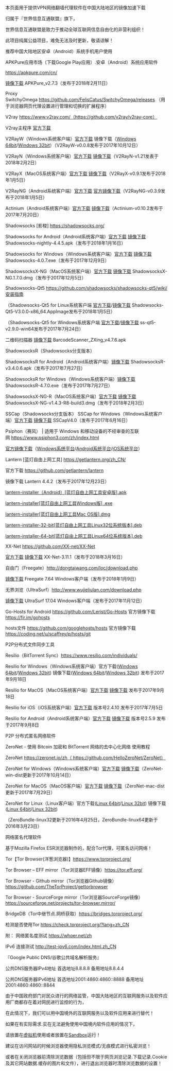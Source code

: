 本页面用于提供VPN网络翻墙代理软件在中国大陆地区的镜像加速下载

归属于『世界信息互通联盟』旗下，

世界信息互通联盟是致力于推动全球互联网信息自由化的非营利组织！

此项目纯属公益项目，难免无法及时更新，敬请谅解！


推荐中国大陆地区安卓（Android）系统手机用户使用

APKPure应用市场（下载Google Play应用）.安卓（Android）系统应用软件

https://apkpure.com/cn/

[镜像下载](https://coding.net/u/Download-Mirrors/p/APKPure/git/raw/master/APKPure_v2.7.3.apk) APKPure_v2.7.3（发布于2018年2月11日）


Proxy SwitchyOmega https://github.com/FelisCatus/SwitchyOmega/releases
（用于浏览器网页代理设置进行管理和切换的扩展程序）


V2ray https://www.v2ray.com/（https://github.com/v2ray/v2ray-core）

V2ray主程序 [官方下载](https://github.com/v2ray/v2ray-core/releases)

V2RayW（Windows系统客户端）[官方下载](https://github.com/Cenmrev/V2RayW/releases) 镜像下载（[Windows 64bit](https://coding.net/u/Download-Mirrors/p/V2Ray/git/raw/master/v2rayW-v0.0.8-v2ray-v3.6-windows-64.zip)/[Windows 32bit](https://coding.net/u/Download-Mirrors/p/V2Ray/git/raw/master/v2rayW-v0.0.8-v2ray-v3.6-windows-32.zip)）（V2RayW-v0.0.8发布于2017年10月12日）

V2RayN（Windows系统客户端）[官方下载](https://github.com/2dust/v2rayN/releases) [镜像下载](https://coding.net/u/Download-Mirrors/p/V2Ray/git/raw/master/V2RayN-v1.21.exe)（V2RayN-v1.21发表于2018年2月2日）

V2RayX（MacOS系统客户端）[官方下载](https://github.com/Cenmrev/V2RayX/releases) [镜像下载](https://coding.net/u/Download-Mirrors/p/V2Ray/git/raw/master/V2RayX-v0.9.1.zip)（V2RayX-v0.9.1发布于2018年1月5日）

V2RayNG（Android系统客户端）[官方下载](https://github.com/2dust/v2rayNG/releases) [官方镜像下载](https://github.com/2dust/v2rayNG/releases/download/0.3.9/app-universal-release.apk)（V2RayNG-v0.3.9发布于2018年1月5日）

Actinium（Android系统客户端）[官方下载](https://github.com/V2Ray-Android/Actinium/releases) [镜像下载](https://coding.net/u/Download-Mirrors/p/V2Ray/git/raw/master/Actinium-v0.10.2.apk)（Actinium-v0.10.2发布于2017年7月20日）



Shadowsocks [影梭] https://shadowsocks.org/


Shadowsocks for Android（Android系统客户端）[官方下载](https://github.com/shadowsocks/shadowsocks-android/releases) [镜像下载](https://coding.net/u/Download-Mirrors/p/SS-SSR/git/raw/master/shadowsocks-nightly-4.4.5.apk) Shadowsocks-nightly-4.4.5.apk（发布于2018年1月16日）

Shadowsocks for Windows（Windows系统客户端）[官方下载](https://github.com/shadowsocks/shadowsocks-windows/releases) [镜像下载](https://coding.net/u/Download-Mirrors/p/SS-SSR/git/raw/master/Shadowsocks-4.0.7.zip) Shadowsocks-4.0.7.exe（发布于2017年12月9日）

ShadowsocksX-NG（MacOS系统客户端）[官方下载](https://github.com/shadowsocks/ShadowsocksX-NG/releases/) [镜像下载](https://coding.net/u/Download-Mirrors/p/SS-SSR/git/raw/master/ShadowsocksX-NG.1.7.0.zip) ShadowsocksX-NG.1.7.0.dmg（发布于2017年12月5日）

Shadowsocks-Qt5 https://github.com/shadowsocks/shadowsocks-qt5/wiki/安装指南

（Shadowsocks-Qt5 for Linux系统客户端 [官方下载](https://github.com/shadowsocks/shadowsocks-qt5/releases/download/v3.0.0/Shadowsocks-Qt5-3.0.0-x86_64.AppImage)/[镜像下载](https://coding.net/u/Download-Mirrors/p/SS-SSR/git/raw/master/Shadowsocks-Qt5-3.0.0-x86_64.AppImage) Shadowsocks-Qt5-V3.0.0-x86_64.AppImage发布于2018年1月5日）

（Shadowsocks-Qt5 for Windows系统客户端 [官方下载](https://github.com/shadowsocks/shadowsocks-qt5/releases/download/v2.9.0/ss-qt5-v2.9.0-win64.7z)/[镜像下载](https://coding.net/u/Download-Mirrors/p/SS-SSR/git/raw/master/ss-qt5-v2.9.0-win64.7z) ss-qt5-v2.9.0-win64发布于2017年7月24日）

二维码扫描器 [镜像下载](https://coding.net/u/Download-Mirrors/p/Backups/git/raw/master/BarcodeScanner_ZXing_v4.7.6.apk) BarcodeScanner_ZXing_v4.7.6.apk

ShadowsocksR（Shadowsocks分支版本）

ShadowsocksR for Android（Android系统客户端）[镜像下载](https://coding.net/u/Download-Mirrors/p/SS-SSR/git/raw/master/ShadowsocksR-v3.4.0.6.apk) ShadowsocksR-v3.4.0.6.apk（发布于2017年7月27日）

ShadowsocksR for Windows（Windows系统客户端）[镜像下载](https://coding.net/u/Download-Mirrors/p/SS-SSR/git/raw/master/ShadowsocksR-4.7.0.7z)ShadowsocksR-4.7.0.exe（发布于2017年7月27日）

ShadowsocksX-NG-R（MacOS系统客户端）[官方下载](https://github.com/qinyuhang/ShadowsocksX-NG-R/releases) [镜像下载](https://coding.net/u/Download-Mirrors/p/SS-SSR/git/raw/master/ShadowsocksX-NG-v1.4.3-R8-build3.dmg) ShadowsocksX-NG-v1.4.3-R8-build3.dmg（发布于2018年2月3日）

SSCap（Shadowsocks分支版本）
SSCap for Windows（Windows系统客户端）[官方下载](https://sourceforge.net/projects/sscap/) [镜像下载](https://coding.net/u/Download-Mirrors/p/SS-SSR/git/raw/master/SSCapV4.0.rar) SSCapV4.0（发布于2017年6月16日）

Psiphon（赛风） | 适用于 Windows 和移动设备的不经审查的互联网 https://www.psiphon3.com/zh/index.html 

[官方镜像下载](https://s3.amazonaws.com/psiphon/web/mjr4-p23r-puwl/zh/download.html)（[Windows系统平台](https://s3.amazonaws.com/psiphon/web/mjr4-p23r-puwl/psiphon3.exe)/[Android系统平台](https://s3.amazonaws.com/psiphon/web/mjr4-p23r-puwl/PsiphonAndroid.apk)/[iOS系统平台](https://itunes.apple.com/us/app/psiphon-browser/id1193362444)）

Lantern [蓝灯自由上网工具] https://getlantern.org/zh_CN/

官方下载 https://github.com/getlantern/lantern

镜像下载 Lantern 4.4.2（发布于2017年12月23日）

[lantern-installer（Android）[蓝灯自由上网工具安卓版].apk](https://coding.net/u/Download-Mirrors/p/Lantern/git/raw/master/lantern-installer.apk)

[lantern-installer[蓝灯自由上网工具Windows版] .exe](https://coding.net/u/Download-Mirrors/p/Lantern/git/raw/master/lantern-installer.exe)

[lantern-installer[蓝灯自由上网工具Mac OS版].dmg](https://coding.net/u/Download-Mirrors/p/Lantern/git/raw/master/lantern-installer.dmg)

[lantern-installer-32-bit[蓝灯自由上网工具Linux32位系统版本].deb](https://coding.net/u/Download-Mirrors/p/Lantern/git/raw/master/lantern-installer-32-bit.deb)

[lantern-installer-64-bit[蓝灯自由上网工具Linux64位系统版本].deb](https://coding.net/u/Download-Mirrors/p/Lantern/git/raw/master/lantern-installer-64-bit.deb)


XX-Net https://github.com/XX-net/XX-Net

[官方下载](https://github.com/XX-net/XX-Net/releases) [镜像下载](https://coding.net/u/Download-Mirrors/p/XX-Net/git/raw/master/XX-Net-3.11.1.zip) XX-Net-3.11.1（发布于2018年3月16日）


自由门（Freegate）http://dongtaiwang.com/loc/download.php

[镜像下载](https://coding.net/u/Download-Mirrors/p/Freegate/git/raw/master/Freegate7.64.exe) Freegate 7.64 Windows客户端（发布于2018年1月9日）

无界浏览（UltraSurf）http://www.wujieliulan.com/download.php

[镜像下载](https://coding.net/u/Download-Mirrors/p/UltraSurf/git/raw/master/UltraSurf17.04.exe) UltraSurf 17.04 Windows客户端（发布于2017年11月12日）

Go-Hosts for Android https://github.com/Lerist/Go-Hosts 官方镜像下载 https://fir.im/gohosts

hosts文件 https://github.com/googlehosts/hosts 官方镜像下载 https://coding.net/u/scaffrey/p/hosts/git


P2P分布式文件同步工具

Resilio（BitTorrent Sync）https://www.resilio.com/individuals/

Resilio for Windows（Windows系统客户端）官方下载([Windows 64bit](https://download-cdn.resilio.com/stable/windows64/Resilio-Sync_x64.exe)/[Windows 32bit](https://download-cdn.resilio.com/stable/windows/Resilio-Sync.exe)) 镜像下载([Windows 64bit](https://coding.net/u/Download-Mirrors/p/BitTorrent-Sync/git/raw/master/Resilio-Sync_x64.exe)/[Windows 32bit](https://coding.net/u/Download-Mirrors/p/BitTorrent-Sync/git/raw/master/Resilio-Sync.exe)) 发布于2017年9月18日

Resilio for MacOS（MacOS系统客户端）[官方下载](https://download-cdn.resilio.com/stable/osx/Resilio-Sync.dmg)  [镜像下载](https://coding.net/u/Download-Mirrors/p/BitTorrent-Sync/git/raw/master/Resilio-Sync.dmg) 发布于2017年9月18日

Resilio for iOS（iOS系统客户端）[官方下载](https://itunes.apple.com/cn/app/id1126282325) 版本号2.4.10 发布于2017年7月5日

Resilio for Android（Android系统客户端）[官方下载](https://play.google.com/store/apps/details?id=com.resilio.sync) [镜像下载](https://coding.net/u/Download-Mirrors/p/BitTorrent-Sync/git/raw/master/Resilio-Sync.apk) 版本号2.5.9 发布于2017年9月8日


P2P 分布式匿名网络软件

ZeroNet - 使用 Bitcoin 加密和 BitTorrent 网络的去中心化网络 使用教程

ZeroNet https://zeronet.io/zh（ https://github.com/HelloZeroNet/ZeroNet）

ZeroNet for Windows（Windows系统客户端）[官方下载](https://github.com/HelloZeroNet/ZeroNet-win/archive/dist/ZeroNet-win.zip) [镜像下载](https://coding.net/u/Download-Mirrors/p/ZeroNet/git/raw/master/ZeroNet-win-dist.zip)（ZeroNet-win-dist更新于2017年10月14日）

ZeroNet for MacOS（MacOS客户端）[官方下载](https://github.com/HelloZeroNet/ZeroNet-mac/archive/dist/ZeroNet-mac.zip) [镜像下载](https://coding.net/u/Download-Mirrors/p/ZeroNet/git/raw/master/ZeroNet-mac-dist.zip)（ZeroNet-mac-dist更新于2017年7月29日）

ZeroNet for Linux（Linux客户端）官方下载([Linux 64bit](https://raw.githubusercontent.com/HelloZeroNet/ZeroBundle/master/dist/ZeroBundle-linux64.tar.gz)/[Linux 32bit](https://raw.githubusercontent.com/HelloZeroNet/ZeroBundle/master/dist/ZeroBundle-linux32.tar.gz)) 镜像下载([Linux 64bit](https://coding.net/u/Download-Mirrors/p/ZeroNet/git/raw/master/ZeroBundle-linux64.tar.gz)/[Linux 32bit](https://coding.net/u/Download-Mirrors/p/ZeroNet/git/raw/master/ZeroBundle-linux32.tar.gz))

（ZeroBundle-linux32更新于2016年4月25日，ZeroBundle-linux64更新于2016年3月23日）


网络匿名代理软件

基于Mozilla Firefox ESR浏览器制作的，配合Tor代理，可匿名访问网络！

Tor【Tor Browser(洋葱浏览器)】https://www.torproject.org/

Tor Browser – EFF mirror（Tor浏览器EFF镜像）https://tor.eff.org/

Tor Browser - Github mirror（Tor浏览器Github镜像）https://github.com/TheTorProject/gettorbrowser

Tor Browser - SourceForge mirror（Tor浏览器SourceForge镜像）https://sourceforge.net/projects/tor-browser.mirror/

BridgeDB（Tor中继节点.网桥获取）https://bridges.torproject.org/

检测是否使用Tor https://check.torproject.org/?lang=zh_CN




附：
网络匿名度测试 https://whoer.net/zh

IPv6 连接测试 http://test-ipv6.com/index.html.zh_CN

『Google Public DNS/谷歌公共域名解析服务』

公共DNS服务器IPv4地址
首选地址8.8.8.8
备用地址8.8.4.4

公共DNS服务器IPv6地址
首选地址2001:4860:4860::8888
备用地址2001:4860:4860::8844


由于中国政府部门对民众进行的网络监管，中国大陆地区的互联网服务以及软件应用厂商都存在着对网民进行监控的行为，

在此情况下，我们可以用中国境外的互联网服务以及软件应用来进行替代！

如果在有实际需求.实在无法避免使用中国境内软件应用的情况下，

请放置在[虚拟机](https://www.virtualbox.org/)使用或者放置在[Sandbox](https://www.sandboxie.com/)运行！

建议在访问网站的时候浏览器使用隐私浏览模式/无痕模式进行私密浏览！

或者在关闭浏览器前清除浏览数据（包括但不限于网页浏览记录.下载记录.Cookie及其它网站数据.缓存的图片和文件），进行退出浏览器时清除浏览数据的设置！

